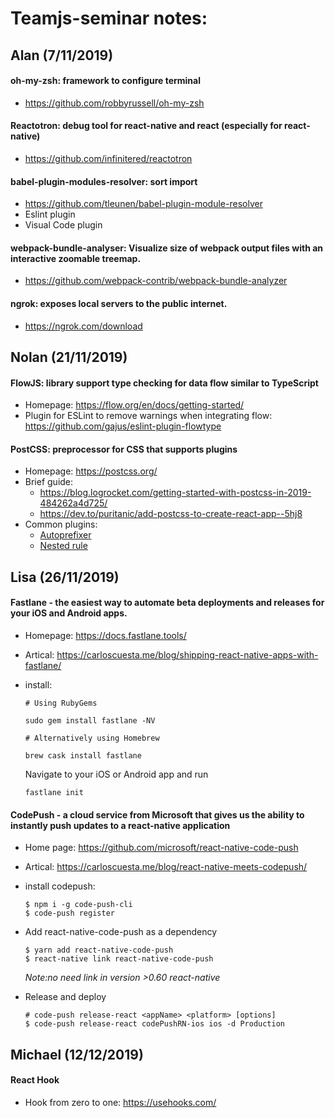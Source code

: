 # Teamjs-seminar notes:

## Alan (7/11/2019)
#### oh-my-zsh: framework to configure terminal
- https://github.com/robbyrussell/oh-my-zsh
#### Reactotron: debug tool for react-native and react (especially for react-native)
- https://github.com/infinitered/reactotron
#### babel-plugin-modules-resolver: sort import 
- https://github.com/tleunen/babel-plugin-module-resolver
- Eslint plugin
- Visual Code plugin
#### webpack-bundle-analyser: Visualize size of webpack output files with an interactive zoomable treemap.
- https://github.com/webpack-contrib/webpack-bundle-analyzer
#### ngrok: exposes local servers to the public internet.
- https://ngrok.com/download

## Nolan (21/11/2019)
#### FlowJS: library support type checking for data flow similar to TypeScript
- Homepage: https://flow.org/en/docs/getting-started/
- Plugin for ESLint to remove warnings when integrating flow: https://github.com/gajus/eslint-plugin-flowtype
#### PostCSS: preprocessor for CSS that supports plugins
- Homepage: https://postcss.org/
- Brief guide:
    - https://blog.logrocket.com/getting-started-with-postcss-in-2019-484262a4d725/
    - https://dev.to/puritanic/add-postcss-to-create-react-app--5hj8
- Common plugins:
    - [Autoprefixer](https://github.com/postcss/autoprefixer)
    - [Nested rule](https://github.com/postcss/postcss-nested)
## Lisa (26/11/2019)
#### Fastlane - the easiest way to automate beta deployments and releases for your iOS and Android apps.
- Homepage: https://docs.fastlane.tools/
- Artical: https://carloscuesta.me/blog/shipping-react-native-apps-with-fastlane/
- install:
    ``` 
    # Using RubyGems

    sudo gem install fastlane -NV

    # Alternatively using Homebrew

    brew cask install fastlane
    ```
    Navigate to your iOS or Android app and run

    ```
    fastlane init
    ```
#### CodePush - a cloud service from Microsoft that gives us the ability to instantly push updates to a react-native application
- Home page: https://github.com/microsoft/react-native-code-push
- Artical: https://carloscuesta.me/blog/react-native-meets-codepush/
- install codepush:
    ```
    $ npm i -g code-push-cli
    $ code-push register
    ```
- Add react-native-code-push as a dependency 
    ```
    $ yarn add react-native-code-push
    $ react-native link react-native-code-push
    ```
    _Note:no need link in version >0.60 react-native_ 

- Release and deploy
    ```
    # code-push release-react <appName> <platform> [options]
    $ code-push release-react codePushRN-ios ios -d Production
    ```
## Michael (12/12/2019)
#### React Hook
- Hook from zero to one: https://usehooks.com/
